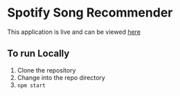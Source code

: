 # Spotify Song Recommender

This application is live and can be viewed [here](https://spotify-song-recommender-744dwr5x8-angusn8.vercel.app)

## To run Locally

1. Clone the repository
2. Change into the repo directory
3. ```npm start```
